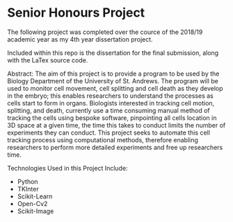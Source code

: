 # Senior Honours Project

The following project was completed over the cource of the 2018/19 academic year as my 4th year dissertation project. 

Included within this repo is the dissertation for the final submission, along with the LaTex source code.

Abstract:
The aim of this project is to provide a program to be used by the Biology Department of the University of St. Andrews. The program will be used to monitor cell movement, cell splitting and cell death as they develop in the embryo; this enables researchers to understand the processes as cells start to form in organs. Biologists interested in tracking cell motion, splitting, and death, currently use a time consuming manual method of tracking the cells using bespoke software, pinpointing all cells location in 3D space at a given time, the time this takes to conduct limits the number of experiments they can conduct. This project seeks to automate this cell tracking process using computational methods, therefore enabling researchers to perform more detailed experiments and free up researchers time.


Technologies Used in this Project Include:
- Python
- TKInter
- Scikit-Learn
- Open-Cv2
- Scikit-Image
